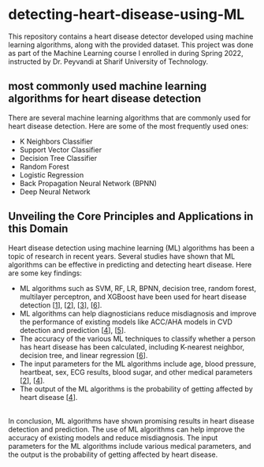 # detecting-heart-disease-using-ML

This repository contains a heart disease detector developed using machine learning algorithms, along with the provided dataset. This project was done as part of the Machine Learning course I enrolled in during Spring 2022, instructed by Dr. Peyvandi at Sharif University of Technology.
<br>

## most commonly used machine learning algorithms for heart disease detection
There are several machine learning algorithms that are commonly used for heart disease detection. Here are some of the most frequently used ones:
- K Neighbors Classifier
- Support Vector Classifier
- Decision Tree Classifier
- Random Forest
- Logistic Regression
- Back Propagation Neural Network (BPNN)
- Deep Neural Network

## Unveiling the Core Principles and Applications in this Domain
Heart disease detection using machine learning (ML) algorithms has been a topic of research in recent years. Several studies have shown that ML algorithms can be effective in predicting and detecting heart disease. Here are some key findings:
- ML algorithms such as SVM, RF, LR, BPNN, decision tree, random forest, multilayer perceptron, and XGBoost have been used for heart disease detection [[1](https://www.ncbi.nlm.nih.gov/pmc/articles/PMC8898839/)], [[2](https://www.mdpi.com/1999-4893/16/2/88)], [[3](https://www.frontiersin.org/articles/10.3389/fmed.2023.1150933)], [[6](https://iopscience.iop.org/article/10.1088/1742-6596/2161/1/012013/pdf)].
- ML algorithms can help diagnosticians reduce misdiagnosis and improve the performance of existing models like ACC/AHA models in CVD detection and prediction [[4](https://www.scirp.org/journal/paperinformation.aspx?paperid=88650)], [[5](https://iopscience.iop.org/article/10.1088/1757-899X/1022/1/012046)].
- The accuracy of the various ML techniques to classify whether a person has heart disease has been calculated, including K-nearest neighbor, decision tree, and linear regression [[6](https://iopscience.iop.org/article/10.1088/1742-6596/2161/1/012013/pdf)].
- The input parameters for the ML algorithms include age, blood pressure, heartbeat, sex, ECG results, blood sugar, and other medical parameters [[2](https://www.mdpi.com/1999-4893/16/2/88)], [[4](https://www.scirp.org/journal/paperinformation.aspx?paperid=88650)].
- The output of the ML algorithms is the probability of getting affected by heart disease [[4](https://www.scirp.org/journal/paperinformation.aspx?paperid=88650)].
<br>
In conclusion, ML algorithms have shown promising results in heart disease detection and prediction. The use of ML algorithms can help improve the accuracy of existing models and reduce misdiagnosis. The input parameters for the ML algorithms include various medical parameters, and the output is the probability of getting affected by heart disease.

